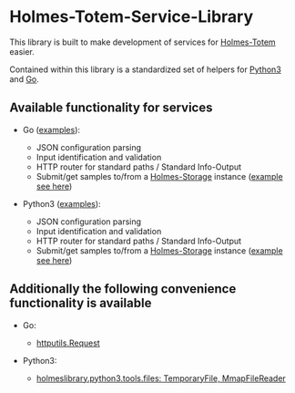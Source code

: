 # Holmes-Totem-Service-Library

This library is built to make development of services for
[Holmes-Totem](https://github.com/HolmesProcessing/Holmes-Totem) easier.

Contained within this library is a standardized set of helpers for
[Python3](https://www.python.org/download/releases/3.0/) and
[Go](https://golang.org/).


## Available functionality for services

- Go ([examples](https://github.com/HolmesProcessing/Holmes-Totem-Service-Library/tree/master/go/services/)):
  - JSON configuration parsing
  - Input identification and validation
  - HTTP router for standard paths / Standard Info-Output
  - Submit/get samples to/from a [Holmes-Storage](https://github.com/HolmesProcessing/Holmes-Storage) instance
    ([example see here](https://github.com/HolmesProcessing/Holmes-Totem-Service-Library/tree/master/go/utilities/storageutils))

- Python3 ([examples](https://github.com/HolmesProcessing/Holmes-Totem-Service-Library/tree/master/go/services/)):
  - JSON configuration parsing
  - Input identification and validation
  - HTTP router for standard paths / Standard Info-Output
  - Submit/get samples to/from a [Holmes-Storage](https://github.com/HolmesProcessing/Holmes-Storage) instance
    ([example see here](https://github.com/HolmesProcessing/Holmes-Totem-Service-Library/tree/master/python3/tools))


## Additionally the following convenience functionality is available

- Go:
  - [httputils.Request](https://github.com/HolmesProcessing/Holmes-Totem-Service-Library/tree/master/go/utilities/httputils)

- Python3:
  - [holmeslibrary.python3.tools.files: TemporaryFile, MmapFileReader](https://github.com/HolmesProcessing/Holmes-Totem-Service-Library/tree/master/python3/tools)
